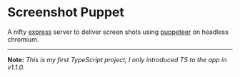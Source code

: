 # Screenshot Puppet

A nifty [express](https://expressjs.com) server to deliver screen shots using [puppeteer](https://pptr.dev) on headless chromium.

___
__Note:__ *This is my first TypeScript project, I only introduced TS to the app in v1.1.0.*